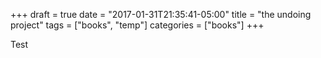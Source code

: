 +++
draft = true
date = "2017-01-31T21:35:41-05:00"
title = "the undoing project"
tags = ["books", "temp"]
categories = ["books"]
+++

Test